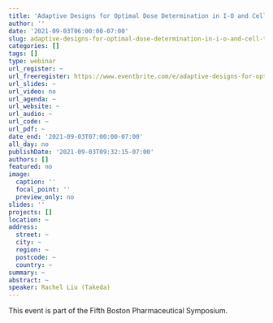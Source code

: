 ```yaml
---
title: 'Adaptive Designs for Optimal Dose Determination in I-O and Cell Therapy'
author: ''
date: '2021-09-03T06:00:00-07:00'
slug: adaptive-designs-for-optimal-dose-determination-in-i-o-and-cell-therapy
categories: []
tags: []
type: webinar
url_register: ~
url_freeregister: https://www.eventbrite.com/e/adaptive-designs-for-optimal-dose-determination-in-i-o-and-cell-therapy-tickets-161824480377
url_slides: ~
url_video: no
url_agenda: ~
url_website: ~
url_audio: ~
url_code: ~
url_pdf: ~
date_end: '2021-09-03T07:00:00-07:00'
all_day: no
publishDate: '2021-09-03T09:32:15-07:00'
authors: []
featured: no
image:
  caption: ''
  focal_point: ''
  preview_only: no
slides: ''
projects: []
location: ~
address:
  street: ~
  city: ~
  region: ~
  postcode: ~
  country: ~
summary: ~
abstract: ~
speaker: Rachel Liu (Takeda)
---
```

<!--more-->
This event is part of the Fifth Boston Pharmaceutical Symposium. 
